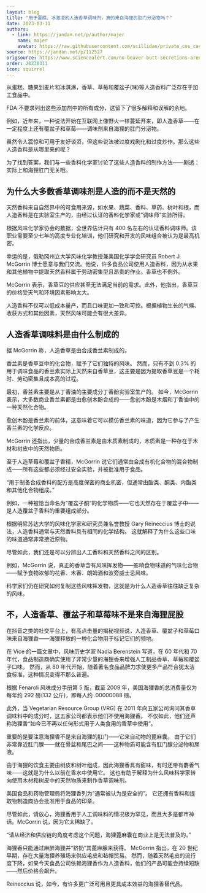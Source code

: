 ```yaml
---
layout: blog
title: "用于蛋糕、冰激凌的人造香草调味剂，真的来自海狸的肛门分泌物吗？"
date: 2023-03-11
authors:
  - link: https://jandan.net/p/author/majer
    name: majer
    avatar: https://raw.githubusercontent.com/scillidan/private_cos_cache/main/avater/jin.png
source: https://jandan.net/p/112527
origsource: https://www.sciencealert.com/no-beaver-butt-secretions-arent-used-to-make-artificial-vanilla-any-more
order: 20230311
icon: squirrel
---
```


从蛋糕、糖果到麦片和冰淇淋，香草、草莓和覆盆子(味)等人造香料广泛存在于加工食品中。

FDA 不要求列出这些添加剂中的所有成分，这留下了很多解释和误解的余地。

例如，近年来，一种说法开始在互联网上像野火一样蔓延开来，即人造香草——在一定程度上还有覆盆子和草莓——调味剂来自海狸的肛门分泌物。

虽然令人震惊和可用于友好谈资，但这些说法被过度戏剧化和过度炒作。那么这些人造香料是从哪里来的呢？

为了找到答案，我们与一些香料化学家讨论了这些人造香料的制作方法——剧透：实际上和海狸肛门无关哦。

## 为什么大多数香草调味剂是人造的而不是天然的

天然香料来自自然界中的可食用来源，如水果、蔬菜、香料、草药、树叶和根，而人造香料是在实验室生产的，由经过认证的香料化学家或“调味师”实验所得。

根据风味化学家协会的数据，全世界估计只有 400 名左右的认证香料调味师。该职业需要至少七年的高度专业化培训，他们研究和开发的风味组合被认为是最高机密。

幸运的是，俄勒冈州立大学风味化学教授兼美国化学学会研究员 Robert J. McGorrin 博士愿意与我们交流。他说，许多食品公司使用人造香料，因为从水果和其他植物中提取天然香料属于劳动密集型且昂贵的作业。香草也不例外。

McGorrin 表示，香草豆的供应甚至无法满足当前的需求。此外，他指出，香草豆的价格受天气和环境因素影响太大。

人造香料不仅可以低成本量产，而且口味更加一致和可控。根据植物生长的气候、收获方式和其他因素，天然风味可能会有很大差异。

## 人造香草调味料是由什么制成的

据 McGorrin 称，人造香草是由合成香兰素制成的。

香兰素是香草豆中的化合物，赋予了它们独特的风味。 然而，只有不到 0.3% 的用于调味食品的香兰素实际上天然来自香草豆，这主要是因为提取香草豆是一个耗时、劳动密集且成本高的过程。

最初，香兰素主要是从丁香油的主要成分丁香酚实验室生产的。 如今，McGorrin 表示，大多数商业香兰素都是由愈创木酚合成的——愈创木酚是木烟和丁香油中的一种天然化合物。

愈创木酚是香兰素的前体，这意味着它可以模仿香兰素的味道，因为它参与了产生香兰素的化学反应。

McGorrin 还指出，少量的合成香兰素是由木质素制成的，木质素是一种存在于木材和树皮中的天然物质。

至于人造草莓和覆盆子香精，McGorrin 说它们通常由合成有机化合物的混合物制成——所有这些都必须经过安全实验，并被批准用于食品。

“用于制备合成香料的配方是高度保密的商业机密，但通常由酯类、酮类、内酯类和其他化合物组成。”

例如，一种被恰当命名为“覆盆子酮”的化学物质——它也天然存在于覆盆子中——是人造覆盆子香料的重要组成部分。

根据明尼苏达大学的风味化学家和研究员兼名誉教授 Gary Reineccius 博士的说法，人造香料通常与天然香料具有相同的化学结构。 这就解释了为什么这些口味的味道通常非常接近原物。

尽管如此，我们还是可以分辨出人工香料和天然香料之间的区别。

例如，McGorrin 说，真正的香草含有风味挥发物——影响食物味道的气味化合物——赋予食物浓郁的花香、木香、朗姆酒和波旁威士忌风味。

科学家们仍在研究如何复制这些风味挥发物，这就是为什么人造香草往往缺乏复杂的风味。

## 不，人造香草、覆盆子和草莓味不是来自海狸屁股

在抖音之类的社交平台上，有高点击量的揭秘视频说，人造香草、覆盆子和草莓口味来自海狸香——海狸释放的一种化合物用于标记它们的领地。

在 Vice 的一篇文章中，风味历史学家 Nadia Berenstein 写道，在 60 年代和 70 年代，食品制造商确实使用了非常少量的海狸香来增强人工制品香草、草莓和覆盆子口味。 然而，从 80 年代开始，随着著名食品品牌力求使更多产品符合犹太洁食标准，这种情况变得不那么普遍。

根据 Fenaroli 风味成分手册第 5 版，截至 2009 年，美国海狸香的总消费量仅为每年约 292 磅(132 公斤)，即每人约 .00000088 磅。

此外，当 Vegetarian Resource Group (VRG) 在 2011 年向五家公司询问其香草调味料中的成分时，这五家公司都表示他们不使用海狸香。 不仅如此，他们还声称海狸香“如今已不再以任何形式用于人类食用的香草中使用”。

重要的是要注意海狸香不是来自海狸的肛门——它来自动物的蓖麻囊。 由于它们非常靠近肛门腺——就在骨盆和尾巴之间——这种物质可能含有肛门腺分泌物和尿液。

由于海狸的饮食主要由树皮和树叶组成，因此海狸香具有甜味，有时还带有麝香气味——这就是为什么以前在香水中使用它。 这也有助于解释为什么风味科学家转向使用木材和树皮中的天然物质来制作香草调味剂。

美国食品和药物管理局将海狸香列为“通常被认为是安全的”。 它还拥有香料和提取物制造商协会批准用于食品的印章。

尽管如此，请放心，海狸香用于人工调味料的情况极为罕见，而且大多是都市神话。McGorrin 说，因为它太稀缺了。

“请从经济和供应链的角度考虑这个问题，海狸蓖麻囊在商业上是无法普及的。”

海狸香只能通过麻醉海狸并“挤奶”其蓖麻腺来获得。 McGorrin 指出，在 20 世纪早期，存在大量海狸养殖场来供应毛皮和毡帽贸易。 然而，随着天然毛皮的流行度下降，如果今天食品公司依赖海狸香作为人造香料，他们的产品可能会持续短缺——然后价格会飙升。

Reineccius 说，如今，有许多更广泛可用且更具成本效益的海狸香替代品。
